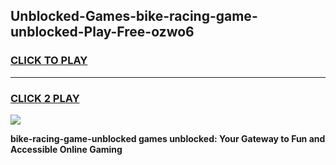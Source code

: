 
## Unblocked-Games-bike-racing-game-unblocked-Play-Free-ozwo6
<h3>
<a href="https://premium76.site?title=bike-racing-game-unblocked&ref=09A">CLICK TO PLAY</a></h3>
<hr>

<h3>
<a href="https://premium76.site?title=bike-racing-game-unblocked&ref=09A">CLICK 2 PLAY</a>
  
</h3>

<a href="https://premium76.site?title=bike-racing-game-unblocked&ref=09A"><img src="https://clearcache.store/games.png"></a>


**bike-racing-game-unblocked games unblocked: Your Gateway to Fun and Accessible Online Gaming**
